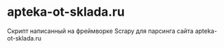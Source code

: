 # apteka-ot-sklada.ru
Скрипт написанный на фреймворке Scrapy для парсинга сайта apteka-ot-sklada.ru
